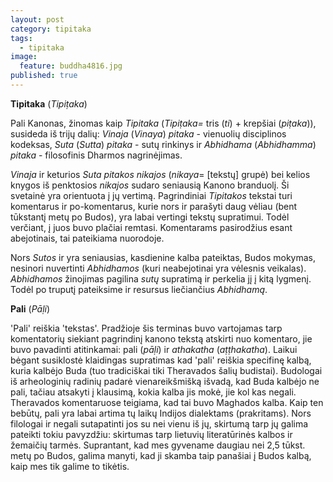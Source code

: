 ```yaml
---
layout: post
category: tipitaka
tags:
  - tipitaka
image:
  feature: buddha4816.jpg
published: true
---
```


**Tipitaka** (*Tipiṭaka*)

Pali Kanonas, žinomas kaip *Tipitaka* (*Tipiṭaka=* tris (*ti*) + krepšiai (*piṭaka*)), susideda iš trijų dalių: *Vinaja* (*Vinaya*) *pitaka* - vienuolių disciplinos kodeksas, *Suta* (*Sutta*) *pitaka* - sutų rinkinys ir *Abhidhama* (*Abhidhamma*) *pitaka* - filosofinis Dharmos nagrinėjimas.

*Vinaja* ir keturios *Suta pitakos nikajos* (*nikaya*= [tekstų] grupė) bei kelios knygos iš penktosios *nikajos* sudaro seniausią Kanono branduolį. Ši svetainė yra orientuota į jų vertimą. Pagrindiniai *Tipitakos* tekstai turi komentarus ir po-komentarus, kurie nors ir parašyti daug vėliau (bent tūkstantį metų po Budos), yra labai vertingi tekstų supratimui. Todėl verčiant, į juos buvo plačiai remtasi. Komentarams pasirodžius esant abejotinais, tai pateikiama nuorodoje.

Nors *Sutos* ir yra seniausias, kasdienine kalba pateiktas, Budos mokymas, nesinori nuvertinti *Abhidhamos* (kuri neabejotinai yra vėlesnis veikalas). *Abhidhamos* žinojimas pagilina *sutų* supratimą ir perkelia jį į kitą lygmenį. Todėl po truputį pateiksime ir resursus liečiančius *Abhidhamą*.

**Pali** (*Pāḷi*)

'Pali' reiškia 'tekstas'. Pradžioje šis terminas buvo vartojamas tarp komentatorių siekiant pagrindinį kanono tekstą atskirti nuo komentaro, jie buvo pavadinti atitinkamai: pali (*pāḷi*) ir *athakatha* (*aṭṭhakatha*). Laikui bėgant susiklostė klaidingas supratimas kad 'pali' reiškia specifinę kalbą, kuria kalbėjo Buda (tuo tradiciškai tiki Theravados šalių budistai). Budologai iš arheologinių radinių padarė vienareikšmišką išvadą, kad Buda kalbėjo ne pali, tačiau atsakyti į klausimą, kokia kalba jis mokė, jie kol kas negali. Theravados komentaruose teigiama, kad tai buvo Maghados kalba. Kaip ten bebūtų, pali yra labai artima tų laikų Indijos dialektams (prakritams). Nors filologai ir negali sutapatinti jos su nei vienu iš jų, skirtumą tarp jų galima pateikti tokiu pavyzdžiu: skirtumas tarp lietuvių literatūrinės kalbos ir žemaičių tarmės. Suprantant, kad mes gyvename daugiau nei 2,5 tūkst. metų po Budos, galima manyti, kad ji skamba taip panašiai į Budos kalbą, kaip mes tik galime to tikėtis.

<figure>
	<a href="{{ site.url }}/images/Tipitakos_sandara.png"><img src="{{ site.url }}/images/Tipitakos_sandara.png" alt=""></a>
</figure>
